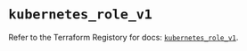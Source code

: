 # `kubernetes_role_v1`

Refer to the Terraform Registory for docs: [`kubernetes_role_v1`](https://registry.terraform.io/providers/hashicorp/kubernetes/2.20.0/docs/resources/role_v1).
